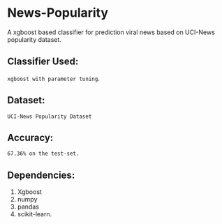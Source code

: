 # News-Popularity
A xgboost based classifier for prediction viral news based on UCI-News popularity dataset.

## Classifier Used:
`xgboost with parameter tuning`.

## Dataset:
`UCI-News Popularity Dataset`

## Accuracy:
`67.36% on the test-set.`

## Dependencies:
1. Xgboost
2. numpy
3. pandas
4. scikit-learn.
